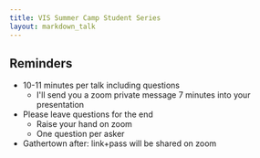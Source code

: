 ```yaml
---
title: VIS Summer Camp Student Series
layout: markdown_talk
---
```


## Reminders

* 10-11 minutes per talk including questions
  * I'll send you a zoom private message 7 minutes into your presentation
* Please leave questions for the end
  * Raise your hand on zoom
  * One question per asker
* Gathertown after: link+pass will be shared on zoom
